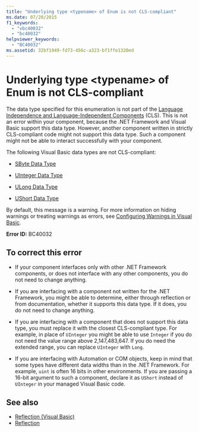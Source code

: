 ```yaml
---
title: "Underlying type <typename> of Enum is not CLS-compliant"
ms.date: 07/20/2015
f1_keywords: 
  - "vbc40032"
  - "bc40032"
helpviewer_keywords: 
  - "BC40032"
ms.assetid: 32bf1949-fd73-456c-a323-bf1ffe1320ed
---
```

# Underlying type \<typename> of Enum is not CLS-compliant
The data type specified for this enumeration is not part of the [Language Independence and Language-Independent Components](../../../standard/language-independence-and-language-independent-components.md) (CLS). This is not an error within your component, because the .NET Framework and Visual Basic support this data type. However, another component written in strictly CLS-compliant code might not support this data type. Such a component might not be able to interact successfully with your component.  
  
 The following Visual Basic data types are not CLS-compliant:  
  
- [SByte Data Type](../../../visual-basic/language-reference/data-types/sbyte-data-type.md)  
  
- [UInteger Data Type](../../../visual-basic/language-reference/data-types/uinteger-data-type.md)  
  
- [ULong Data Type](../../../visual-basic/language-reference/data-types/ulong-data-type.md)  
  
- [UShort Data Type](../../../visual-basic/language-reference/data-types/ushort-data-type.md)  
  
 By default, this message is a warning. For more information on hiding warnings or treating warnings as errors, see [Configuring Warnings in Visual Basic](/visualstudio/ide/configuring-warnings-in-visual-basic).  
  
 **Error ID:** BC40032  
  
## To correct this error  
  
- If your component interfaces only with other .NET Framework components, or does not interface with any other components, you do not need to change anything.  
  
- If you are interfacing with a component not written for the .NET Framework, you might be able to determine, either through reflection or from documentation, whether it supports this data type. If it does, you do not need to change anything.  
  
- If you are interfacing with a component that does not support this data type, you must replace it with the closest CLS-compliant type. For example, in place of `UInteger` you might be able to use `Integer` if you do not need the value range above 2,147,483,647. If you do need the extended range, you can replace `UInteger` with `Long`.  
  
- If you are interfacing with Automation or COM objects, keep in mind that some types have different data widths than in the .NET Framework. For example, `uint` is often 16 bits in other environments. If you are passing a 16-bit argument to such a component, declare it as `UShort` instead of `UInteger` in your managed Visual Basic code.  
  
## See also

- [Reflection (Visual Basic)](../../programming-guide/concepts/reflection.md)
- [Reflection](../../../framework/reflection-and-codedom/reflection.md)
